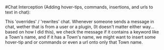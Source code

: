 #Chat Interception (Adding hover-tips, commands, insertions, and urls to text in chat): 

This 'overrides' / 'rewrites' chat. Whenever someone sends a message in chat, wether that is from a user or a plugin,
(It doesn't matter either way... based on how I did this), we check the message if it contains a keyword like a Town's
name, and if it has a Town's name, we might want to insert some hover-tip and or commands or even a url onto only that
Town name.
